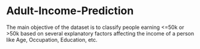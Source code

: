 # Adult-Income-Prediction
The main objective of the dataset is to classify people earning &lt;=50k or >50k based on several explanatory factors affecting the income of a person like Age, Occupation, Education, etc.
